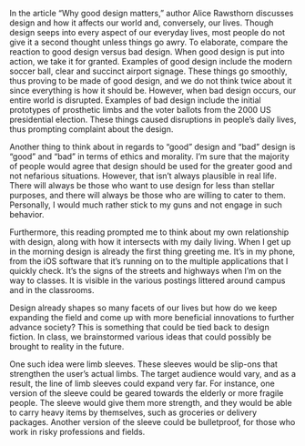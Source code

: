 In the article “Why good design matters,” author Alice Rawsthorn discusses design and how it affects our world and, conversely, our lives. Though design seeps into every aspect of our everyday lives, most people do not give it a second thought unless things go awry. To elaborate, compare the reaction to good design versus bad design. When good design is put into action, we take it for granted. Examples of good design include the modern soccer ball, clear and succinct airport signage. These things go smoothly, thus proving to be made of good design, and we do not think twice about it since everything is how it should be. However, when bad design occurs, our entire world is disrupted. Examples of bad design include the initial prototypes of prosthetic limbs and the voter ballots from the 2000 US presidential election. These things caused disruptions in people’s daily lives, thus prompting complaint about the design.

Another thing to think about in regards to “good” design and “bad” design is “good” and “bad” in terms of ethics and morality. I’m sure that the majority of people would agree that design should be used for the greater good and not nefarious situations. However, that isn’t always plausible in real life. There will always be those who want to use design for less than stellar purposes, and there will always be those who are willing to cater to them. Personally, I would much rather stick to my guns and not engage in such behavior.

Furthermore, this reading prompted me to think about my own relationship with design, along with how it intersects with my daily living. When I get up in the morning design is already the first thing greeting me. It’s in my phone, from the iOS software that it’s running on to the multiple applications that I quickly check. It’s the signs of the streets and highways when I’m on the way to classes. It is visible in the various postings littered around campus and in the classrooms.

Design already shapes so many facets of our lives but how do we keep expanding the field and come up with more beneficial innovations to further advance society? This is something that could be tied back to design fiction. In class, we brainstormed various ideas that could possibly be brought to reality in the future.

One such idea were limb sleeves. These sleeves would be slip-ons that strengthen the user’s actual limbs. The target audience would vary, and as a result, the line of limb sleeves could expand very far. For instance, one version of the sleeve could be geared towards the elderly or more fragile people. The sleeve would give them more strength, and they would be able to carry heavy items by themselves, such as groceries or delivery packages. Another version of the sleeve could be bulletproof, for those who work in risky professions and fields.
